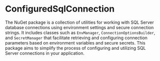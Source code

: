 # ConfiguredSqlConnection

The NuGet package is a collection of utilities for working with SQL Server database connections using environment settings and secure connection strings. It includes classes such as `EnvManager`, `ConnectionOptionsBuilder`, and `SecretManager` that facilitate retrieving and configuring connection parameters based on environment variables and secure secrets. This package aims to simplify the process of configuring and utilizing SQL Server connections in your application.
